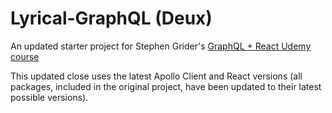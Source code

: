 Lyrical-GraphQL (Deux)
===

An updated starter project for Stephen Grider's [GraphQL + React Udemy course](https://www.udemy.com/course/graphql-with-react-course/)

This updated close uses the latest Apollo Client and React
versions (all packages, included in the original project, have been updated to
their latest possible versions).
